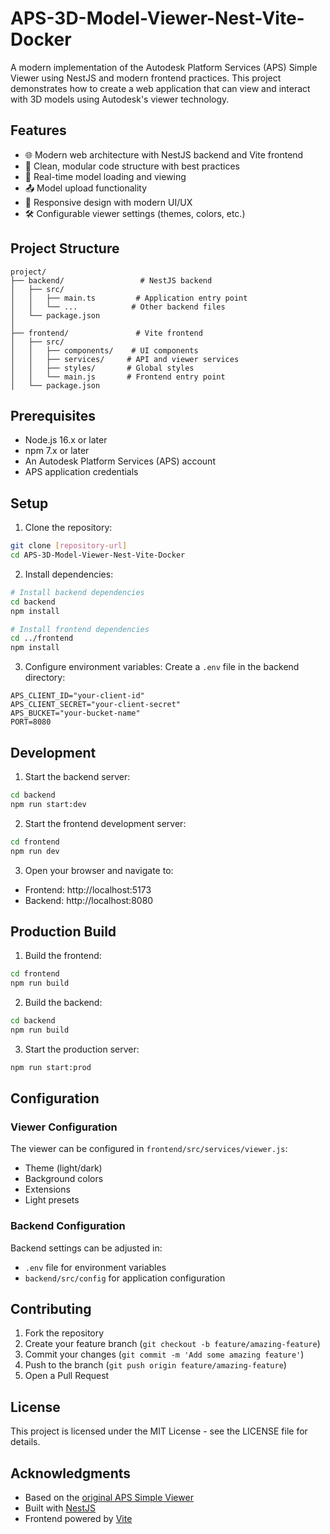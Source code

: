 # APS-3D-Model-Viewer-Nest-Vite-Docker

A modern implementation of the Autodesk Platform Services (APS) Simple Viewer using NestJS and modern frontend practices. This project demonstrates how to create a web application that can view and interact with 3D models using Autodesk's viewer technology.

## Features

- 🌐 Modern web architecture with NestJS backend and Vite frontend
- 🎨 Clean, modular code structure with best practices
- 🔄 Real-time model loading and viewing
- 📤 Model upload functionality
- 🎯 Responsive design with modern UI/UX
- 🛠️ Configurable viewer settings (themes, colors, etc.)

## Project Structure

```
project/
├── backend/                 # NestJS backend
│   ├── src/
│   │   ├── main.ts         # Application entry point
│   │   └── ...            # Other backend files
│   └── package.json
│
├── frontend/               # Vite frontend
│   ├── src/
│   │   ├── components/    # UI components
│   │   ├── services/     # API and viewer services
│   │   ├── styles/       # Global styles
│   │   └── main.js       # Frontend entry point
│   └── package.json
```

## Prerequisites

- Node.js 16.x or later
- npm 7.x or later
- An Autodesk Platform Services (APS) account
- APS application credentials

## Setup

1. Clone the repository:
```bash
git clone [repository-url]
cd APS-3D-Model-Viewer-Nest-Vite-Docker
```

2. Install dependencies:
```bash
# Install backend dependencies
cd backend
npm install

# Install frontend dependencies
cd ../frontend
npm install
```

3. Configure environment variables:
Create a `.env` file in the backend directory:
```env
APS_CLIENT_ID="your-client-id"
APS_CLIENT_SECRET="your-client-secret"
APS_BUCKET="your-bucket-name"
PORT=8080
```

## Development

1. Start the backend server:
```bash
cd backend
npm run start:dev
```

2. Start the frontend development server:
```bash
cd frontend
npm run dev
```

3. Open your browser and navigate to:
- Frontend: http://localhost:5173
- Backend: http://localhost:8080

## Production Build

1. Build the frontend:
```bash
cd frontend
npm run build
```

2. Build the backend:
```bash
cd backend
npm run build
```

3. Start the production server:
```bash
npm run start:prod
```

## Configuration

### Viewer Configuration
The viewer can be configured in `frontend/src/services/viewer.js`:
- Theme (light/dark)
- Background colors
- Extensions
- Light presets

### Backend Configuration
Backend settings can be adjusted in:
- `.env` file for environment variables
- `backend/src/config` for application configuration

## Contributing

1. Fork the repository
2. Create your feature branch (`git checkout -b feature/amazing-feature`)
3. Commit your changes (`git commit -m 'Add some amazing feature'`)
4. Push to the branch (`git push origin feature/amazing-feature`)
5. Open a Pull Request

## License

This project is licensed under the MIT License - see the LICENSE file for details.

## Acknowledgments

- Based on the [original APS Simple Viewer](https://github.com/autodesk-platform-services/aps-simple-viewer-nodejs)
- Built with [NestJS](https://nestjs.com/)
- Frontend powered by [Vite](https://vitejs.dev/)
